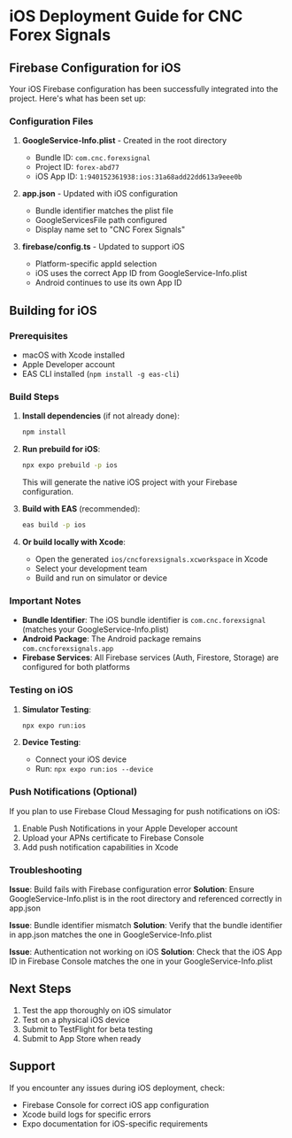 
# iOS Deployment Guide for CNC Forex Signals

## Firebase Configuration for iOS

Your iOS Firebase configuration has been successfully integrated into the project. Here's what has been set up:

### Configuration Files

1. **GoogleService-Info.plist** - Created in the root directory
   - Bundle ID: `com.cnc.forexsignal`
   - Project ID: `forex-abd77`
   - iOS App ID: `1:940152361938:ios:31a68add22dd613a9eee0b`

2. **app.json** - Updated with iOS configuration
   - Bundle identifier matches the plist file
   - GoogleServicesFile path configured
   - Display name set to "CNC Forex Signals"

3. **firebase/config.ts** - Updated to support iOS
   - Platform-specific appId selection
   - iOS uses the correct App ID from GoogleService-Info.plist
   - Android continues to use its own App ID

## Building for iOS

### Prerequisites
- macOS with Xcode installed
- Apple Developer account
- EAS CLI installed (`npm install -g eas-cli`)

### Build Steps

1. **Install dependencies** (if not already done):
   ```bash
   npm install
   ```

2. **Run prebuild for iOS**:
   ```bash
   npx expo prebuild -p ios
   ```
   This will generate the native iOS project with your Firebase configuration.

3. **Build with EAS** (recommended):
   ```bash
   eas build -p ios
   ```

4. **Or build locally with Xcode**:
   - Open the generated `ios/cncforexsignals.xcworkspace` in Xcode
   - Select your development team
   - Build and run on simulator or device

### Important Notes

- **Bundle Identifier**: The iOS bundle identifier is `com.cnc.forexsignal` (matches your GoogleService-Info.plist)
- **Android Package**: The Android package remains `com.cncforexsignals.app`
- **Firebase Services**: All Firebase services (Auth, Firestore, Storage) are configured for both platforms

### Testing on iOS

1. **Simulator Testing**:
   ```bash
   npx expo run:ios
   ```

2. **Device Testing**:
   - Connect your iOS device
   - Run: `npx expo run:ios --device`

### Push Notifications (Optional)

If you plan to use Firebase Cloud Messaging for push notifications on iOS:

1. Enable Push Notifications in your Apple Developer account
2. Upload your APNs certificate to Firebase Console
3. Add push notification capabilities in Xcode

### Troubleshooting

**Issue**: Build fails with Firebase configuration error
**Solution**: Ensure GoogleService-Info.plist is in the root directory and referenced correctly in app.json

**Issue**: Bundle identifier mismatch
**Solution**: Verify that the bundle identifier in app.json matches the one in GoogleService-Info.plist

**Issue**: Authentication not working on iOS
**Solution**: Check that the iOS App ID in Firebase Console matches the one in your GoogleService-Info.plist

## Next Steps

1. Test the app thoroughly on iOS simulator
2. Test on a physical iOS device
3. Submit to TestFlight for beta testing
4. Submit to App Store when ready

## Support

If you encounter any issues during iOS deployment, check:
- Firebase Console for correct iOS app configuration
- Xcode build logs for specific errors
- Expo documentation for iOS-specific requirements
